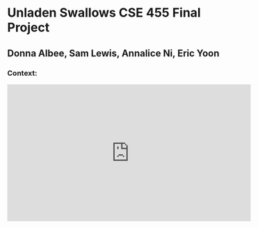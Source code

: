 # Unladen Swallows CSE 455 Final Project

## Donna Albee, Sam Lewis, Annalice Ni, Eric Yoon

### Context:

<iframe width="560" height="315" src="https://www.youtube.com/embed/liIlW-ovx0Y" title="YouTube video player"
    frameborder="0" allow="accelerometer; autoplay; clipboard-write; encrypted-media; gyroscope; picture-in-picture"
    allowfullscreen></iframe>